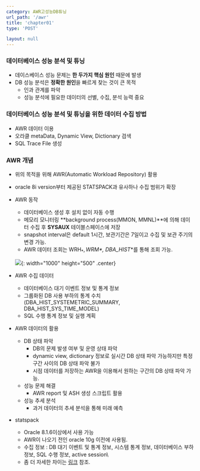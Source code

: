 ```yaml
---
category: AWR고성능DB튜닝
url_path: '/awr'
title: 'chapter01'
type: 'POST'

layout: null
---
```



### 데이터베이스 성능 분석 및 튜닝

- 데이스베이스 성능 문제는 **한 두가지 핵심 원인** 때문에 발생
- DB 성능 분석은 **정확한 원인**을 빠르게 찾는 것이 큰 목적
    - 인과 관계를 파악
    - 성능 분석에 필요한 데이터의 선별, 수집, 분석 능력 중요

### 데이터베이스 성능 분석 및 튜닝을 위한 데이터 수집 방법
- AWR 데이터 이용
- 오라클 metaData, Dynamic View, Dictionary 검색
- SQL Trace File 생성


### AWR 개념 
- 위의 목적을 위해 AWR(Automatic Workload Repository) 활용
- oracle 8i version부터 제공된 STATSPACK과 유사하나 수집 범위가 확장
- AWR 동작
    - 데이터베이스 생성 후 설치 없이 자동 수행
    - 메모리 모니터링 **background process(MMON, MMNL)**에 의해 데이터 수집 후 **SYSAUX** 테이블스페이스에 저장
    - snapshot interval은 default 1시간, 보관기간은 7일이고 수집 및 보관 주기의 변경 가능.
    - AWR 데이터 조회는 WRH$_*, WRM$_*, DBA_HIST_*를 통해 조회 가능.
    
    ![](https://github.com/lght2000/ssang.github.io/blob/master/img/Oracle-AWR-Report.png?raw=true){: width="1000" height="500"  .center}

- AWR 수집 데이터 
    - 데이터베이스 대기 이벤트 정보 및 통계 정보
    - 그룹화된 DB 사용 부하의 통계 수치(DBA_HIST_SYSTEMETRIC_SUMMARY, DBA_HIST_SYS_TIME_MODEL)
    - SQL 수행 통계 정보 및 실행 계획
    
- AWR 데이터의 활용
    - DB 상태 파악
        - DB의 문제 발생 여부 및 운영 상태 파악
        - dynamic view, dictionary 정보로 실시간 DB 상태 파악 가능하지만 특정 구간 사이의 DB 상태 파악 불가
        - 시점 데이터를 저장하는 AWR을 이용해서 원하는 구간의 DB 상태 파악 가능.
    - 성능 문제 해결
        - AWR report 및 ASH 생성 스크립트 활용
    - 성능 추세 분석
        - 과거 데이터의 추세 분석을 통해 미래 예측
    
- statspack
    - Oracle 8.1.6이상에서 사용 가능
    - AWR이 나오기 전인 oracle 10g 이전에 사용됨.
    - 수집 정보 : DB 대기 이벤트 및 통계 정보, 시스템 통계 정보, 데이터베이스 부하 정보, SQL 수행 정보, active session\
    - 좀 더 자세한 차이는  [링크](http://wiki.gurubee.net/pages/viewpage.action?pageId=30965836) 참조.





